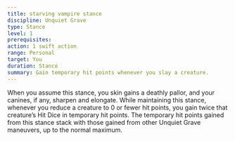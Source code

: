 ```yaml
---
title: starving vampire stance
discipline: Unquiet Grave
type: Stance
level: 1
prerequisites:
action: 1 swift action
range: Personal
target: You
duration: Stance
summary: Gain temporary hit points whenever you slay a creature.
---
```


When you assume this stance, you skin gains a deathly pallor, and your canines, if any, sharpen and elongate. While maintaining this stance, whenever you reduce a creature to 0 or fewer hit points, you gain twice that creature’s Hit Dice in temporary hit points. The temporary hit points gained from this stance stack with those gained from other Unquiet Grave maneuvers, up to the normal maximum.
